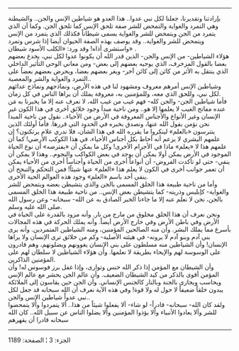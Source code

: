 ------------------------------------------------------------------------

بإرادتنا وتقديرنا، جعلنا لكل نبي عدوا.. هذا العدو هو شياطين الإنس
والجن.. والشيطنة وهي التمرد والغواية والتمحض للشر صفة تلحق الإنس كما
تلحق الجن. وكما أن الذي يتمرد من الجن ويتمحض للشر والغواية يسمى شيطاناً
فكذلك الذي يتمرد من الإنس ويتمحض للشر والغواية.. وقد يوصف بهذه الصفة
الحيوان أيضا إذا شرس وتمرد واستشرى أذاه! وقد ورد: «الكلب الأسود شيطان»
.  
هؤلاء الشياطين- من الإنس والجن- الذين قدر الله أن يكونوا عدوا لكل نبي،
يخدع بعضهم بعضا بالقول المزخرف، الذي يوحيه بعضهم إلى بعض- ومن معاني
الوحي التأثير الداخلي الذي ينتقل به الأثر من كائن إلى كائن آخر- ويغر
بعضهم بعضا، ويحرض بعضهم بعضاً على التمرد والغواية والشر والمعصية..  
وشياطين الإنس أمرهم معروف ومشهود لنا في هذه الأرض، ونماذجهم ونماذج
عدائهم لكل نبي، وللحق الذي معه، وللمؤمنين به، معروفة يملك أن يراها الناس
في كل زمان.  
فأما شياطين الجن- والجن كله- فهم غيب من غيب الله، لا نعرف عنه إلا ما
يخبرنا به مَن عنده مفاتح الغيب لا يعلمها إلا هو.. ومن ناحية مبدأ وجود
خلائق أخرى في هذا الكون غير الإنسان وغير الأنواع والأجناس المعروفة في
الأرض من الأحياء.. نقول من ناحية المبدأ نحن نؤمن بقول الله عنها، ونصدق
بخبره في الحدود التي قررها. فأما أولئك الذين يتترسون «بالعلم» لينكروا ما
يقرره الله في هذا الشأن، فلا ندري علام يرتكنون؟ إن علمهم البشري لا يزعم
أنه أحاط بكل أجناس الأحياء، في هذا الكوكب الأرضي! كما أن علمهم هذا لا
«يعلم» ماذا في الأجرام الأخرى! وكل ما يمكن أن «يفترضه» أن نوع الحياة
الموجود في الأرض يمكن أولا يمكن أن يوجد في بعض الكواكب والنجوم.. وهذا لا
يمكن أن ينفي- حتى لو تأكدت الفروض- أن أنواعاً أخرى من الحياة وأجناساً أخرى
من الأحياء يمكن أن تعمر جوانب أخرى في الكون لا يعلم هذا «العلم» عنها
شيئاً! فمن التحكم والتبجح أن ينفي أحد باسم «العلم» وجود هذه العوالم الحية
الأخرى.  
وأما من ناحية طبيعة هذا الخلق المسمى بالجن والذي يتشيطن بعضه ويتمحض للشر
والغواية- كإبليس وذريته- كما يتشيطن بعض الإنس.. من ناحية طبيعة هذا الخلق
المسمى بالجن، نحن لا نعلم عنه إلا ما جاءنا الخبر الصادق به عن الله-
سبحانه- وعن رسول الله صلى الله عليه وسلم.  
ونحن نعرف أن هذا الخلق مخلوق من مارج من نار. وأنه مزود بالقدرة على
الحياة في الأرض وفي باطن الأرض وفي خارج الأرض أيضاً. وأنه يملك الحركة في
هذه المجالات بأسرع مما يملك البشر. وأن منه الصالحين المؤمنين، ومنه
الشياطين المتمردين. وأنه يرى بني آدم وبنو آدم لا يرونه- في هيئته
الأصلية- وكم من خلائق ترى الإنسان ولا يراها الإنسان! وأن الشياطين منه
مسلطون على بني الإنسان يغوونهم ويضلونهم، وهم قادرون على الوسوسة لهم
والإيحاء بطريقة لا نعلمها. وأن هؤلاء الشياطين لا سلطان لهم على المؤمنين
الذاكرين.  
وأن الشيطان مع المؤمن إذا ذكر الله خنس وتوارى، وإذا غفل برز فوسوس له!
وأن المؤمن أقوى بالذكر من كيد الشيطان الضعيف. وأن عالم الجن يحشر مع عالم
الإنس ويحاسب ويجازى بالجنة وبالنار كالجنس الإنساني. وأن الجن حين يقاسون
إلى الملائكة يبدون خلقاً ضعيفاً لا حول له ولا قوة! وفي هذه الآية نعرف أن
الله سبحانه قد جعل لكل نبي عدواً شياطين الإنس والجن..  
ولقد كان الله- سبحانه- قادراً- لو شاء- ألا يفعلوا شيئاً من هذا.. ألا
يتمردوا وألا يتمحضوا للشر وألا يعادوا الأنبياء وألا يؤذوا المؤمنين وألا
يضلوا الناس عن سبيل الله.. كان الله سبحانه قادرا أن يقهرهم

------------------------------------------------------------------------

الجزء: 3 ¦ الصفحة: 1189
